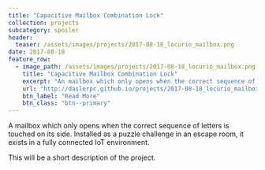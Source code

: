 ```yaml
---
title: "Capacitive Mailbox Combination Lock"
collection: projects
subcategory: spoiler
header: 
  teaser: /assets/images/projects/2017-08-18_locurio_mailbox.png
date: 2017-08-18
feature_row: 
  - image_path: /assets/images/projects/2017-08-18_locurio_mailbox.png
    title: "Capacitive Mailbox Combination Lock"
    excerpt: "An mailbox which only opens when the correct sequence of letters is touched on its side.  Installed as a puzzle challenge in an escape room, it exists in a fully connected IoT environment."
    url: "http://daslerpc.github.io/projects/2017-08-18_locurio_mailbox"
    btn_label: "Read More"
    btn_class: "btn--primary"
---
```


A mailbox which only opens when the correct sequence of letters is touched on its side.  Installed as a puzzle challenge in an escape room, it exists in a fully connected IoT environment.

This will be a short description of the project.